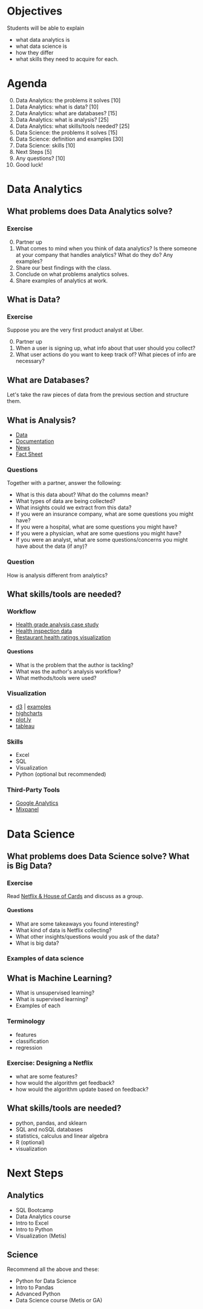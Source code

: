 # Objectives
Students will be able to explain

- what data analytics is
- what data science is
- how they differ
- what skills they need to acquire for each.

# Agenda
0. Data Analytics: the problems it solves [10]
1. Data Analytics: what is data? [10]
2. Data Analytics: what are databases? [15]
3. Data Analytics: what is analysis? [25]
4. Data Analytics: what skills/tools needed? [25]
5. Data Science: the problems it solves [15]
6. Data Science: definition and examples [30]
7. Data Science: skills [10]
8. Next Steps [5]
9. Any questions? [10]
10. Good luck!

# Data Analytics
## What problems does Data Analytics solve?
### Exercise
0. Partner up
1. What comes to mind when you think of data analytics? Is there someone at your company that handles analytics? What do they do? Any examples?
2. Share our best findings with the class.
3. Conclude on what problems analytics solves.
4. Share examples of analytics at work.

## What is Data?
### Exercise
Suppose you are the very first product analyst at Uber.

0. Partner up
1. When a user is signing up, what info about that user should you collect?
2. What user actions do you want to keep track of? What pieces of info are necessary?

## What are Databases?
Let's take the raw pieces of data from the previous section and structure them.

## What is Analysis?
- [Data](https://docs.google.com/spreadsheets/d/1xB5KMLhb0ETkowUzBV6EQho9DVpzP-o0By1q1kkBnN4/edit?usp=sharing)
- [Documentation](https://www.cms.gov/Research-Statistics-Data-and-Systems/Statistics-Trends-and-Reports/Medicare-Provider-Charge-Data/Downloads/Medicare-Physician-and-Other-Supplier-PUF-Methodology.pdf)
- [News](http://www.fiercehealthfinance.com/story/cms-releases-new-physician-hospital-payment-data/2015-06-01)
- [Fact Sheet](https://www.cms.gov/Newsroom/MediaReleaseDatabase/Fact-sheets/2015-Fact-sheets-items/2015-06-01.html)

### Questions
Together with a partner, answer the following:

- What is this data about? What do the columns mean?
- What types of data are being collected?
- What insights could we extract from this data?
- If you were an insurance company, what are some questions you might have?
- If you were a hospital, what are some questions you might have?
- If you were a physician, what are some questions you might have?
- If you were an analyst, what are some questions/concerns you might have about the data (if any)?

### Question
How is analysis different from analytics?

## What skills/tools are needed?
### Workflow
- [Health grade analysis case study](http://fivethirtyeight.com/features/how-data-made-me-a-believer-in-new-york-citys-restaurant-grades/)
- [Health inspection data](https://data.cityofnewyork.us/Health/DOHMH-New-York-City-Restaurant-Inspection-Results/xx67-kt59)
- [Restaurant health ratings visualization](http://www.nytimes.com/interactive/dining/new-york-health-department-restaurant-ratings-map.html?_r=1&)

#### Questions
- What is the problem that the author is tackling?
- What was the author's analysis workflow?
- What methods/tools were used?

### Visualization
- [d3](https://github.com/mbostock/d3/wiki/Gallery) | [examples](https://github.com/mbostock/d3/wiki/Gallery)
- [highcharts](http://www.highcharts.com/)
- [plot.ly](https://plot.ly/)
- [tableau](http://www.tableau.com/)

### Skills
- Excel
- SQL
- Visualization
- Python (optional but recommended)

### Third-Party Tools
- [Google Analytics](https://www.google.com/analytics/standard/)
- [Mixpanel](https://mixpanel.com/engagement/)

# Data Science
## What problems does Data Science solve? What is Big Data?

### Exercise
Read [Netflix & House of Cards](http://www.salon.com/2013/02/01/how_netflix_is_turning_viewers_into_puppets/) and discuss as a group.

#### Questions
- What are some takeaways you found interesting?
- What kind of data is Netflix collecting?
- What other insights/questions would you ask of the data?
- What is big data?

### Examples of data science

## What is Machine Learning?
- What is unsupervised learning?
- What is supervised learning?
- Examples of each

### Terminology
- features
- classification
- regression

### Exercise: Designing a Netflix
- what are some features?
- how would the algorithm get feedback?
- how would the algorithm update based on feedback?

## What skills/tools are needed?
- python, pandas, and sklearn
- SQL and noSQL databases
- statistics, calculus and linear algebra
- R (optional)
- visualization

# Next Steps
## Analytics
- SQL Bootcamp
- Data Analytics course
- Intro to Excel
- Intro to Python
- Visualization (Metis)

## Science
Recommend all the above and these:

- Python for Data Science
- Intro to Pandas
- Advanced Python
- Data Science course (Metis or GA)